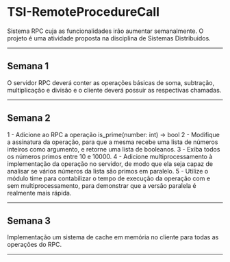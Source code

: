 # TSI-RemoteProcedureCall
 Sistema RPC cuja as funcionalidades irão aumentar semanalmente. O projeto é uma atividade proposta na disciplina de Sistemas Distribuidos.

<hr>

## Semana 1

O servidor RPC deverá conter as operações básicas de soma, subtração, multiplicação e divisão e o cliente deverá possuir as respectivas chamadas.

<hr>

## Semana 2

1 - Adicione ao RPC a operação is_prime(number: int) -> bool
2 - Modifique a assinatura da operação, para que a mesma recebe uma lista de números inteiros como argumento, e retorne uma lista de booleanos.
3 - Exiba todos os números primos entre 10 e 10000.
4 - Adicione multiprocessamento à implementação da operação no servidor, de modo que ela seja capaz de analisar se vários números da lista são primos em paralelo.
5 - Utilize o módulo time para contabilizar o tempo de execução da operação com e sem multiprocessamento, para demonstrar que a versão paralela é realmente mais rápida.

<hr>

## Semana 3

Implementação um sistema de cache em memória no cliente para todas as operações do RPC.

<hr>